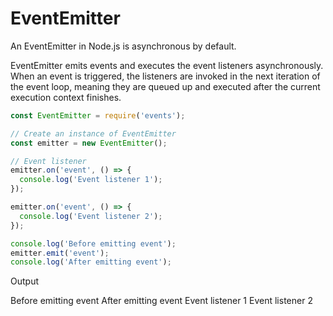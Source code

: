 # EventEmitter

An EventEmitter in Node.js is asynchronous by default.

EventEmitter emits events and executes the event listeners asynchronously. When an event is triggered, the listeners are invoked in the next iteration of the event loop, meaning they are queued up and executed after the current execution context finishes.


```javascript
const EventEmitter = require('events');

// Create an instance of EventEmitter
const emitter = new EventEmitter();

// Event listener
emitter.on('event', () => {
  console.log('Event listener 1');
});

emitter.on('event', () => {
  console.log('Event listener 2');
});

console.log('Before emitting event');
emitter.emit('event');
console.log('After emitting event');
```

Output

Before emitting event
After emitting event
Event listener 1
Event listener 2